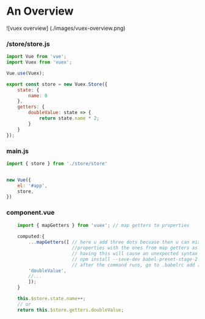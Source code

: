 # An Overview
![vuex overview]
(./images/vuex-overview.png)


### /store/store.js
``` javascript
import Vue from 'vue';
import Vuex from 'vuex';

Vue.use(Vuex);

export const store = new Vuex.Store({
	state: {
		name: 0
	},
	getters: {
		doubleValue: state => {
			return state.name * 2;
		}
	}
});

```

### main.js
``` javascript
import { store } from './store/store'


new Vue({
	el: '#app',
	store,		
})

```

### component.vue
``` javascript
	import { mapGetters } from 'vuex'; // map getters to properties
	
	computed:{
		...mapGetters([ // here u add three dots becuase then u can mix your own computed 
						//properties with the ones from map getters as well
						// having this will cause an unexpected syntax error but it can be easily resolved with
						// npm install --save-dev babel-preset-stage-2
						// after the command runs, go to .babelrc add ["stage-2"] as a new preset.
		'doubleValue',
		//...
		]);
	}

	this.$store.state.name++;
	// or 
	return this.$store.getters.doubleValue;
```

